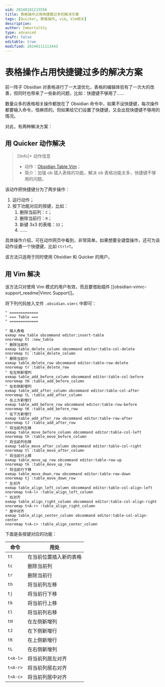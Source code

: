 ```yaml
---
uid: 20240101215556
title: 表格操作占用快捷键过多的解决方案
tags: [Quicker, 表格操作, vim, Vim相关]
description: 
author: ImmortalSty
type: advanced
draft: false
editable: true
modified: 20240111113443
---
```


# 表格操作占用快捷键过多的解决方案

前一阵子 Obsidian 对表格进行了一大波优化，表格的编辑体验有了一次大的改善，但同时也带来了一些新的问题，比如：快捷键不够用了……

数量众多的表格相关操作都放在了 Obsidian 命令中，如果不设快捷键，每次操作都要输入命令，怪麻烦的。但如果给它们设置了快捷键，又会出现快捷键不够用的情况。

对此，有两种解决方案：

## 用 Quicker 动作解决

> [!info]+ 动作信息
>
> - 动作：[Obsidian Table Vim](https://getquicker.net/Sharedaction?code=611fa021-c7f5-491e-0583-08dc0558572f)；
> - 简介：加强 ob 插入表格的功能，解决 ob 表格功能太多，快捷键不够用的问题。

该动作把快捷键分为了两步操作：

1. 运行动作；
2. 按下功能对应的按键，比如：
	1. 删除当前列：`C`；
	2. 删除当前行：`R`；
	3. 新键 3x3 的表格：`33`；
	4. ……

具体操作介绍，可在动作网页中看到，非常简单。如果想要全键盘操作，还可为该动作设置一个快捷键，比如 `Ctrl+T`。

该方法只适用于同时使用 Obsidian 和 Quicker 的用户。

## 用 Vim 解决

该方法只对使用 Vim 模式的用户有效，而且要借助插件 [[obsidian-vimrc-support_readme|Vimrc Support]]。

将下列代码放入文件 `.obsidian.vimrc` 中即可：

```vimrc
" =============
" === Table ===
" =============

" 插入表格
exmap new_table obcommand editor:insert-table
nnoremap tt :new_table
" 删除当前列
exmap table_delete_column obcommand editor:table-col-delete
nnoremap tc :table_delete_column
" 删除当前行
exmap table_delete_row obcommand editor:table-row-delete
nnoremap tr :table_delete_row
" 在左侧新增列
exmap table_add_before_column obcommand editor:table-col-before
nnoremap tH :table_add_before_column
" 在右侧新增列
exmap table_add_after_column obcommand editor:table-col-after
nnoremap tL :table_add_after_column
" 在上方新增行
exmap table_add_before_row obcommand editor:table-row-before
nnoremap tK :table_add_before_row
" 在下方新增行
exmap table_add_after_row obcommand editor:table-row-after
nnoremap tJ :table_add_after_row
" 将当前列左移
exmap table_move_before_column obcommand editor:table-col-left
nnoremap th :table_move_before_column
" 将当前列右移
exmap table_move_after_column obcommand editor:table-col-right
nnoremap tl :table_move_after_column
" 将当前行上移
exmap table_move_up_row obcommand editor:table-row-up
nnoremap tk :table_move_up_row
" 将当前行下移
exmap table_move_down_row obcommand editor:table-row-down
nnoremap tj :table_move_down_row
" 左对齐
exmap table_align_left_column obcommand editor:table-col-align-left
nnoremap t<A-l> :table_align_left_column
" 右对齐
exmap table_align_right_column obcommand editor:table-col-align-right
nnoremap t<A-r> :table_align_right_column
" 居中对齐
exmap table_align_center_column obcommand editor:table-col-align-center
nnoremap t<A-c> :table_align_center_column
```

下面是各按键对应的功能：

| 命令 | 用处 |
| ---- | ---- |
| `tt` | 在当前位置插入新的表格 |
| `tc` | 删除当前列 |
| `tr` | 删除当前行 |
| `th` | 将当前列左移 |
| `tj` | 将当前行下移 |
| `tk` | 将当前行上移 |
| `tl` | 将当前列右移 |
| `tH` | 在左侧新增列 |
| `tJ` | 在下侧新增行 |
| `tK` | 在上侧新增行 |
| `tL` | 在右侧新增列 |
| `t<A-l>` | 将当前列居左对齐 |
| `t<A-r>` | 将当前列居右对齐 |
| `t<A-c>` | 将当前列居中对齐 |